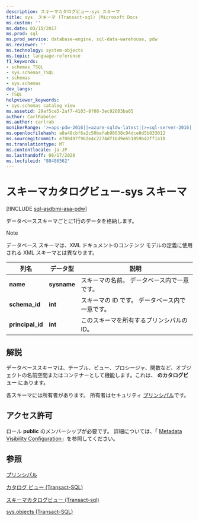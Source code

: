 ```yaml
---
description: スキーマカタログビュー-sys スキーマ
title: sys. スキーマ (Transact-sql) |Microsoft Docs
ms.custom: ''
ms.date: 03/15/2017
ms.prod: sql
ms.prod_service: database-engine, sql-data-warehouse, pdw
ms.reviewer: ''
ms.technology: system-objects
ms.topic: language-reference
f1_keywords:
- schemas_TSQL
- sys.schemas_TSQL
- schemas
- sys.schemas
dev_langs:
- TSQL
helpviewer_keywords:
- sys.schemas catalog view
ms.assetid: 29af5ce5-2af7-4103-8f08-3ec92603ba05
author: CarlRabeler
ms.author: carlrab
monikerRange: '>=aps-pdw-2016||=azure-sqldw-latest||>=sql-server-2016||=sqlallproducts-allversions||>=sql-server-linux-2017||=azuresqldb-mi-current'
ms.openlocfilehash: a8a48cbf6a2c50bafab98638c94dce8d5b833012
ms.sourcegitcommit: e700497f962e4c2274df16d9e651059b42ff1a10
ms.translationtype: MT
ms.contentlocale: ja-JP
ms.lasthandoff: 08/17/2020
ms.locfileid: "88486562"
---
```

# <a name="schemas-catalog-views---sysschemas"></a>スキーマカタログビュー-sys スキーマ
[!INCLUDE [sql-asdbmi-asa-pdw](../../includes/applies-to-version/sql-asdbmi-asa-pdw.md)]

  データベーススキーマごとに1行のデータを格納します。  
  
> [!NOTE]  
>  データベース スキーマは、XML ドキュメントのコンテンツ モデルの定義に使用される XML スキーマとは異なります。  
  
|列名|データ型|説明|  
|-----------------|---------------|-----------------|  
|**name**|**sysname**|スキーマの名前。 データベース内で一意です。|  
|**schema_id**|**int**|スキーマの ID です。 データベース内で一意です。|  
|**principal_id**|**int**|このスキーマを所有するプリンシパルの ID。|  
  
## <a name="remarks"></a>解説  
データベーススキーマは、テーブル、ビュー、プロシージャ、関数など、オブジェクトの名前空間またはコンテナーとして機能します。これは、 **のカタログビュー** にあります。  

各スキーマには所有者があります。 所有者はセキュリティ [プリンシパル](../../relational-databases/security/authentication-access/principals-database-engine.md)です。
  
## <a name="permissions"></a>アクセス許可  
 ロール **public** のメンバーシップが必要です。 詳細については、「 [Metadata Visibility Configuration](../../relational-databases/security/metadata-visibility-configuration.md)」を参照してください。  
  
## <a name="see-also"></a>参照  
[プリンシパル](../../relational-databases/security/authentication-access/principals-database-engine.md)

[カタログ ビュー &#40;Transact-SQL&#41;](../../relational-databases/system-catalog-views/catalog-views-transact-sql.md)   

[スキーマカタログビュー &#40;Transact-sql&#41;](https://msdn.microsoft.com/library/c516fb1c-b6ed-48ae-99c7-a78bc4336c8e)   

[sys.objects &#40;Transact-SQL&#41;](../../relational-databases/system-catalog-views/sys-objects-transact-sql.md)  
  
  
